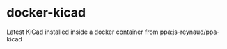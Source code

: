 docker-kicad
============

Latest KiCad installed inside a docker container from ppa:js-reynaud/ppa-kicad
